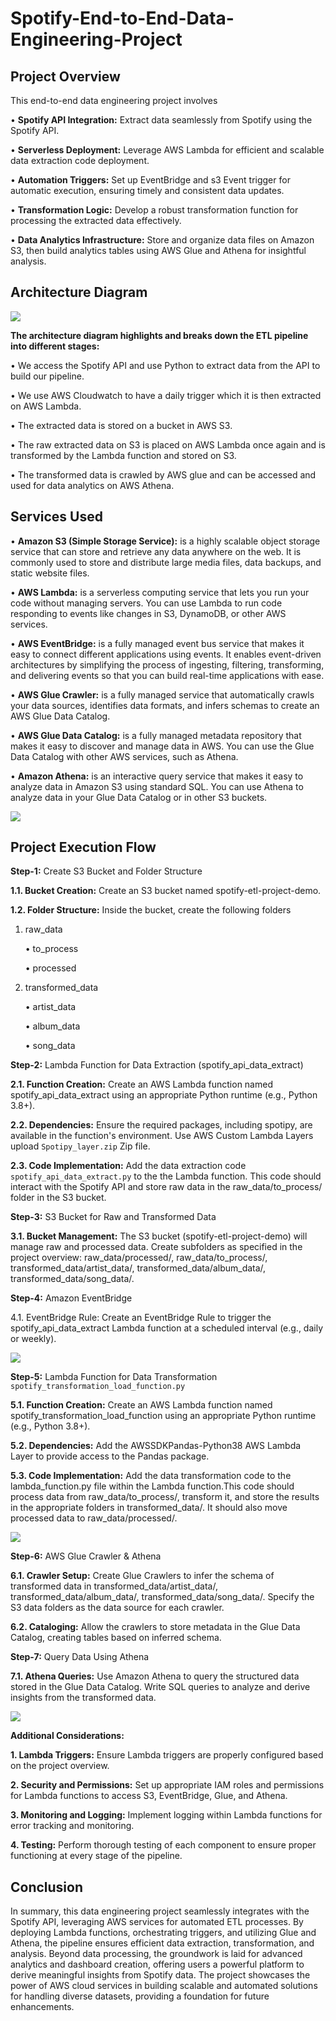 # Spotify-End-to-End-Data-Engineering-Project

## Project Overview

This end-to-end data engineering project involves

• **Spotify API Integration:** Extract data seamlessly from Spotify using the Spotify API.

• **Serverless Deployment:** Leverage AWS Lambda for efficient and scalable data extraction code deployment.

• **Automation Triggers:** Set up EventBridge and s3 Event trigger for automatic execution, ensuring timely and consistent data updates.

• **Transformation Logic:** Develop a robust transformation function for processing the extracted data effectively.

• **Data Analytics Infrastructure:** Store and organize data files on Amazon S3, then build analytics tables using AWS Glue and Athena for insightful analysis.


## Architecture Diagram

<img src="Images/spotify_architecture.png">

 **The architecture diagram highlights and breaks down the ETL pipeline into different stages:**

 • We access the Spotify API and use Python to extract data from the API to build our pipeline.

 • We use AWS Cloudwatch to have a daily trigger which it is then extracted on AWS Lambda.

 • The extracted data is stored on a bucket in AWS S3.

 • The raw extracted data on S3 is placed on AWS Lambda once again and is transformed by the Lambda function and stored on S3.

 • The transformed data is crawled by AWS glue and can be accessed and used for data analytics on AWS Athena.


## Services Used

• **Amazon S3 (Simple Storage Service):** is a highly scalable object storage service that can store and retrieve any data anywhere on the web. It is commonly used to store and distribute large media files, data backups, and static website files.

• **AWS Lambda:** is a serverless computing service that lets you run your code without managing servers. You can use Lambda to run code responding to events like changes in S3, DynamoDB, or other AWS services.

• **AWS EventBridge:** is a fully managed event bus service that makes it easy to connect different applications using events. It enables event-driven architectures by simplifying the process of ingesting, filtering, transforming, and delivering events so that you can build real-time applications with ease.

• **AWS Glue Crawler:** is a fully managed service that automatically crawls your data sources, identifies data formats, and infers schemas to create an AWS Glue Data Catalog.

• **AWS Glue Data Catalog:** is a fully managed metadata repository that makes it easy to discover and manage data in AWS. You can use the Glue Data Catalog with other AWS services, such as Athena.

• **Amazon Athena:** is an interactive query service that makes it easy to analyze data in Amazon S3 using standard SQL. You can use Athena to analyze data in your Glue Data Catalog or in other S3 buckets.

<img src="Images/Spotify_Top50_Songs.png">

 
## Project Execution Flow

**Step-1:** Create S3 Bucket and Folder Structure

**1.1. Bucket Creation:** Create an S3 bucket named spotify-etl-project-demo.

**1.2. Folder Structure:** Inside the bucket, create the following folders

1. raw_data
   
    • to_process
   
    • processed
3. transformed_data
   
    • artist_data
   
    • album_data
   
    • song_data

**Step-2:** Lambda Function for Data Extraction (spotify_api_data_extract)

**2.1. Function Creation:** Create an AWS Lambda function named spotify_api_data_extract using an appropriate Python runtime (e.g., Python 3.8+).

**2.2. Dependencies:** Ensure the required packages, including spotipy, are available in the function's environment. Use AWS Custom Lambda Layers upload ``Spotipy_layer.zip`` Zip file.

**2.3. Code Implementation:** Add the data extraction code ``spotify_api_data_extract.py`` to the the Lambda function. This code should interact with the Spotify API and store raw data in the raw_data/to_process/ folder in the S3 bucket.

**Step-3:** S3 Bucket for Raw and Transformed Data

**3.1. Bucket Management:** The S3 bucket (spotify-etl-project-demo) will manage raw and processed data. 
Create subfolders as specified in the project overview: raw_data/processed/, raw_data/to_process/, transformed_data/artist_data/, transformed_data/album_data/, transformed_data/song_data/.

**Step-4:** Amazon EventBridge

4.1. EventBridge Rule: Create an EventBridge Rule to trigger the spotify_api_data_extract Lambda function at a scheduled interval (e.g., daily or weekly).

<img src="Images/EventBridge_trigger.png">

**Step-5:** Lambda Function for Data Transformation ``spotify_transformation_load_function.py``

**5.1. Function Creation:** Create an AWS Lambda function named spotify_transformation_load_function using an appropriate Python runtime (e.g., Python 3.8+).

**5.2. Dependencies:** Add the AWSSDKPandas-Python38 AWS Lambda Layer to provide access to the Pandas package.

**5.3. Code Implementation:** Add the data transformation code to the lambda_function.py file within the Lambda function.This code should process data from raw_data/to_process/, transform it, and store the results in the appropriate folders in transformed_data/. It should also move processed data to raw_data/processed/.

<img src="Images/S3_trigger.png">

**Step-6:** AWS Glue Crawler & Athena

**6.1. Crawler Setup:** Create Glue Crawlers to infer the schema of transformed data in transformed_data/artist_data/, transformed_data/album_data/, transformed_data/song_data/.
Specify the S3 data folders as the data source for each crawler.

**6.2. Cataloging:** Allow the crawlers to store metadata in the Glue Data Catalog, creating tables based on inferred schema.

**Step-7:** Query Data Using Athena

**7.1. Athena Queries:** Use Amazon Athena to query the structured data stored in the Glue Data Catalog. Write SQL queries to analyze and derive insights from the transformed data.

<img src="Images/Athena_Query_Output.png">

**Additional Considerations:**

**1. Lambda Triggers:** Ensure Lambda triggers are properly configured based on the project overview.

**2. Security and Permissions:** Set up appropriate IAM roles and permissions for Lambda functions to access S3, EventBridge, Glue, and Athena.

**3. Monitoring and Logging:** Implement logging within Lambda functions for error tracking and monitoring.

**4. Testing:** Perform thorough testing of each component to ensure proper functioning at every stage of the pipeline.

## Conclusion

In summary, this data engineering project seamlessly integrates with the Spotify API, leveraging AWS services for automated ETL processes. By deploying Lambda functions, orchestrating triggers, and utilizing Glue and Athena, the pipeline ensures efficient data extraction, transformation, and analysis. Beyond data processing, the groundwork is laid for advanced analytics and dashboard creation, offering users a powerful platform to derive meaningful insights from Spotify data. The project showcases the power of AWS cloud services in building scalable and automated solutions for handling diverse datasets, providing a foundation for future enhancements.
